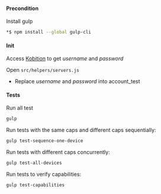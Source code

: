 #### Precondition
Install gulp
```bash
*$ npm install --global gulp-cli
```
#### Init
Access [Kobition](https://kobiton.com) to get *username* and *password*

Open `src/helpers/servers.js`
* Replace *username* and *password* into account_test

#### Tests
Run all test
```bash
gulp
```

Run tests with the same caps and different caps sequentially:

```bash
gulp test-sequence-one-device
```

Run tests with different caps concurrently:

```bash
gulp test-all-devices
```

Run tests to verify capabilities:

```bash
gulp test-capabilities
```

